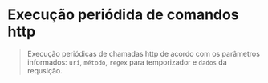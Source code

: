 # Execução periódida de comandos http

> Execução periódicas de chamadas http de acordo com os parâmetros informados: 
`uri`, `método`, `regex` para temporizador e `dados` da requsição.